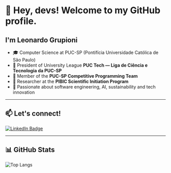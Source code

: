 # 👋 Hey, devs! Welcome to my GitHub profile.

## I'm Leonardo Grupioni
* 🎓 Computer Science at PUC-SP (Pontifícia Universidade Católica de São Paulo)  
* 💼 President of University League **PUC Tech — Liga de Ciência e Tecnologia da PUC-SP**  
* 🤖 Member of the **PUC-SP Competitive Programming Team**  
* 🔬 Researcher at the **PIBIC Scientific Initiation Program**  
* 🚀 Passionate about software engineering, AI, sustainability and tech innovation

---

## 📫 Let's connect!
[![LinkedIn Badge](https://img.shields.io/badge/LinkedIn-0077B5?style=for-the-badge&logo=linkedin&logoColor=white)](https://www.linkedin.com/in/leonardo-grupioni/)

---

## 📊 GitHub Stats
![Top Langs](https://github-readme-stats.vercel.app/api/top-langs/?username=leonardogrupioni&layout=compact&theme=radical)
